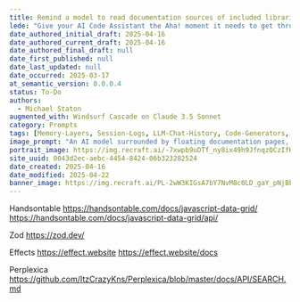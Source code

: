 ```yaml
---
title: Remind a model to read documentation sources of included libraries
lede: "Give your AI Code Assistant the Aha! moment it needs to get through your blockers by learning directly from documentation sources."
date_authored_initial_draft: 2025-04-16
date_authored_current_draft: 2025-04-16
date_authored_final_draft: null
date_first_published: null
date_last_updated: null
date_occurred: 2025-03-17
at_semantic_version: 0.0.0.4
status: To-Do
authors:
  - Michael Staton
augmented_with: Windsurf Cascade on Claude 3.5 Sonnet
category: Prompts
tags: [Memory-Layers, Session-Logs, LLM-Chat-History, Code-Generators, Prompt-Engineering, Context-Windows, Best-Practices, State-Of-The-Art-Practices]
image_prompt: "An AI model surrounded by floating documentation pages, code snippets, and reference books. Visuals include a glowing lightbulb, search icons, and a sense of discovery and insight, symbolizing learning from documentation."
portrait_image: https://img.recraft.ai/-7xwpb9uDTf_ny8ix49h9JfnqzQCzIfHDaDz7THf25Q/rs:fit:1024:1820:0/raw:1/plain/abs://external/images/31effd04-a37b-4858-ade5-2891ed73bd98
site_uuid: 0043d2ec-aebc-4454-8424-06b323282524
date_created: 2025-04-16
date_modified: 2025-04-22
banner_image: https://img.recraft.ai/PL-2wW3KIGsA7bY7NvM8c0LD_gaY_pNjBbPVGR2oQgE/rs:fit:1024:2048:0/raw:1/plain/abs://external/images/0c8a7e87-0dcf-4190-a6b2-96bebebe0bbc
---
```


Handsontable
https://handsontable.com/docs/javascript-data-grid/
https://handsontable.com/docs/javascript-data-grid/api/

Zod
https://zod.dev/

Effects
https://effect.website
https://effect.website/docs

Perplexica
https://github.com/ItzCrazyKns/Perplexica/blob/master/docs/API/SEARCH.md